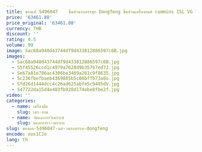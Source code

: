 ```yaml
---
title: ของแท้ 5496047    ชิ้นส่วนรถบรรทุก Dongfeng ชิ้นส่วนเครื่องยนต์ cummins ISL VG TUR ACTUATOR แอคทูเอเตอร์เทอร์โบชาร์จเจอร์ 5496047
price: '63461.88'
price_original: '63461.88'
currency: THB
discount: ''
rating: 4.5
volume: 99
image: Sac68a940d43744df9d433812886597c6B.jpg
images:
  - Sac68a940d43744df9d433812886597c6B.jpg
  - S5f45526ccd1c4979a7628d9b35767ed7J.jpg
  - Se67a81e786ac4306be3469a261c9f8635.jpg
  - Sc236fbefbaeb4369885b5c06bffb73a8o.jpg
  - Sfd26d1444dcc4c26ad625abfe5c9485dV.jpg
  - S47722da15d4e403fb928d174ebe8fbe2f.jpg
video: ''
categories:
  - name: เครื่องมือ
    slug: เคร-องม
  - name: วัดและการวิเคราะห์
    slug: ดและการว-เคราะห
slug: ของแท-5496047-นส-วนรถบรรท-dongfeng
encode: oos1CJo
lang: th
---
```

  